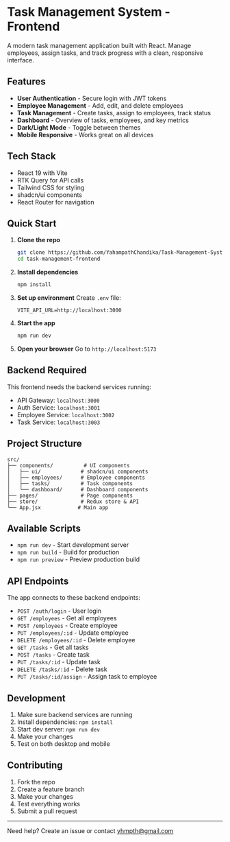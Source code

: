 # Task Management System - Frontend

A modern task management application built with React. Manage employees, assign tasks, and track progress with a clean, responsive interface.

## Features

- **User Authentication** - Secure login with JWT tokens
- **Employee Management** - Add, edit, and delete employees
- **Task Management** - Create tasks, assign to employees, track status
- **Dashboard** - Overview of tasks, employees, and key metrics
- **Dark/Light Mode** - Toggle between themes
- **Mobile Responsive** - Works great on all devices

## Tech Stack

- React 19 with Vite
- RTK Query for API calls
- Tailwind CSS for styling
- shadcn/ui components
- React Router for navigation

## Quick Start

1. **Clone the repo**
   ```bash
   git clone https://github.com/YahampathChandika/Task-Management-System.git
   cd task-management-frontend
   ```

2. **Install dependencies**
   ```bash
   npm install
   ```

3. **Set up environment**
   Create `.env` file:
   ```env
   VITE_API_URL=http://localhost:3000
   ```

4. **Start the app**
   ```bash
   npm run dev
   ```

5. **Open your browser**
   Go to `http://localhost:5173`

## Backend Required

This frontend needs the backend services running:
- API Gateway: `localhost:3000`
- Auth Service: `localhost:3001`
- Employee Service: `localhost:3002`
- Task Service: `localhost:3003`

## Project Structure

```
src/
├── components/          # UI components
│   ├── ui/             # shadcn/ui components
│   ├── employees/      # Employee components
│   ├── tasks/          # Task components
│   └── dashboard/      # Dashboard components
├── pages/              # Page components
├── store/              # Redux store & API
└── App.jsx            # Main app
```

## Available Scripts

- `npm run dev` - Start development server
- `npm run build` - Build for production
- `npm run preview` - Preview production build

## API Endpoints

The app connects to these backend endpoints:

- `POST /auth/login` - User login
- `GET /employees` - Get all employees
- `POST /employees` - Create employee
- `PUT /employees/:id` - Update employee
- `DELETE /employees/:id` - Delete employee
- `GET /tasks` - Get all tasks
- `POST /tasks` - Create task
- `PUT /tasks/:id` - Update task
- `DELETE /tasks/:id` - Delete task
- `PUT /tasks/:id/assign` - Assign task to employee

## Development

1. Make sure backend services are running
2. Install dependencies: `npm install`
3. Start dev server: `npm run dev`
4. Make your changes
5. Test on both desktop and mobile

## Contributing

1. Fork the repo
2. Create a feature branch
3. Make your changes
4. Test everything works
5. Submit a pull request

---

Need help? Create an issue or contact yhmpth@gmail.com
